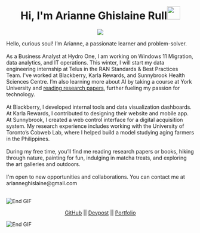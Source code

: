 <h1 align="center"><b>Hi, I'm Arianne Ghislaine Rull</b><img src="https://media.giphy.com/media/hvRJCLFzcasrR4ia7z/giphy.gif" width="35"></h1>

<!-- Typing effect -->
<p align="center">
  <a href="https://github.com/DenverCoder1/readme-typing-svg">
    <img src="https://readme-typing-svg.herokuapp.com?font=Time+New+Roman&color=cyan&size=25&center=true&vCenter=true&width=600&height=100&lines=Hello+World!&hearts;++;I+am+a+Computer+Science+Student;Aspiring+Developer;Designer+at+Heart;Bookworm;Hackathon+Enthusiast;Matcha+Enjoyer;Loves+to+Build+Cool+Stuff+<3;">
  </a>
</p>

<p align="left">
Hello, curious soul! I’m Arianne, a passionate learner and problem-solver. 
<br><br>  
As a Business Analyst at Hydro One, I am working on Windows 11 Migration, data analytics, and IT operations. This winter, I will start my data engineering internship at Telus in the RAN Standards & Best Practices Team. I've worked at Blackberry, Karla Rewards, and Sunnybrook Health Sciences Centre. I’m also learning more about AI by taking a course at York University and <a href="https://curius.app/arianne-ghislaine-rull/computer-science">reading research papers</a>, further fueling my passion for technology.
<br><br>
At Blackberry, I developed internal tools and data visualization dashboards. At Karla Rewards, I contributed to designing their website and mobile app. At Sunnybrook, I created a web control interface for a digital acquisition system. My research experience includes working with the University of Toronto’s Cobweb Lab, where I helped build a model studying aging farmers in the Philippines.
<br><br>
During my free time, you’ll find me reading research papers or books, hiking through nature, painting for fun, indulging in matcha treats, and exploring the art galleries and outdoors. 
<br><br>
I'm open to new opportunities and collaborations. You can contact me at arianneghislaine@gmail.com
<br><br>

</p>

<img src="https://user-images.githubusercontent.com/73097560/115834477-dbab4500-a447-11eb-908a-139a6edaec5c.gif" alt="End GIF">

<p align="center">
  <a href="https://github.com/arianneghislainerull">GitHub</a> ||
  <a href="https://devpost.com/arianneghislaine">Devpost</a> ||
  <a href="https://ariannerullcodes.netlify.app/">Portfolio</a>
</p>

<img src="https://user-images.githubusercontent.com/73097560/115834477-dbab4500-a447-11eb-908a-139a6edaec5c.gif" alt="End GIF">

